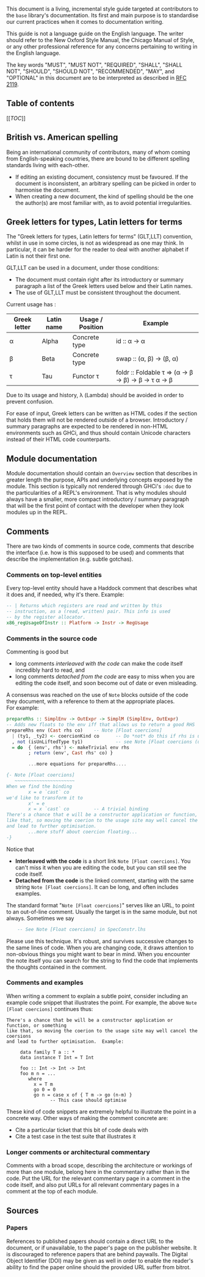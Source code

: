 This document is a living, incremental style guide targeted at contributors to the `base` library's documentation. Its first and main purpose is to standardise our current practices when it comes to documentation writing.

This guide is not a language guide on the English language. The writer should refer to the New Oxford Style Manual, the Chicago Manual of Style, or any other professional reference for any concerns pertaining to writing in the English language.

The key words "MUST", "MUST NOT", "REQUIRED", "SHALL", "SHALL
NOT", "SHOULD", "SHOULD NOT", "RECOMMENDED",  "MAY", and
"OPTIONAL" in this document are to be interpreted as described in [RFC 2119](https://www.ietf.org/rfc/rfc2119.txt).

## Table of contents

[[_TOC_]]

## British vs. American spelling

Being an international community of contributors, many of whom coming from English-speaking countries, there are bound to be different spelling standards living with each-other.  

* If editing an existing document, consistency must be favoured. If the document is inconsistent, an arbitrary spelling can be picked in order to harmonise the document.
* When creating a new document, the kind of spelling should be the one the author(s) are most familiar with, as to avoid potential irregularities.

## Greek letters for types, Latin letters for terms

The "Greek letters for types, Latin letters for terms" (GLT,LLT) convention, whilst in use in some circles, is not as widespread as one may think. In particular, it can be harder for the reader to deal with another alphabet if Latin is not their first one.

GLT,LLT can be used in a document, under those conditions:

* The document must contain right after its introductory or summary paragraph a list of the Greek letters used below and their Latin names.
* The use of GLT,LLT must be consistent throughout the document.

Current usage has :

| Greek letter | Latin name | Usage / Position | Example       |
| ------------ | ---------- | ---------------- | ------------- |
| α            | Alpha      | Concrete type    | id :: α -> α  |
| β            | Beta       | Concrete type    | swap :: (α, β) -> (β, α)
| τ            | Tau        | Functor τ        | foldr  :: Foldable τ => (α -> β -> β) -> β -> τ α -> β

Due to its usage and history, λ (Lambda) should be avoided in order to prevent confusion.

For ease of input, Greek letters can be written as HTML codes if the section that holds them will not be rendered outside of a browser. Introductory / summary paragraphs are expected to be rendered in non-HTML environments such as GHCi, and thus should contain Unicode characters instead of their HTML code counterparts.

## Module documentation

Module documentation should contain an `Overview` section that describes in greater length the purpose, APIs and underlying concepts exposed by the module.
This section is typically not rendered through GHCi's `:doc` due to the particularities of a REPL's environment. That is why modules should always have a smaller, more compact introductory / summary paragraph that will be the first point of contact with the developer when they look modules up in the REPL.

## Comments

There are two kinds of comments in source code, comments that describe the interface (i.e. how is this supposed to be used) and comments that describe the implementation (e.g. subtle gotchas). 


### Comments on top-level entities

Every top-level entity should have a Haddock comment that describes what it does and, if needed, why it's there. Example:

```haskell
-- | Returns which registers are read and written by this 
-- instruction, as a (read, written) pair. This info is used
-- by the register allocator.
x86_regUsageOfInstr :: Platform -> Instr -> RegUsage
```

### Comments in the source code

Commenting is good but

- long comments *interleaved with the code* can make the code itself incredibly hard to read, and
- long comments *detached from the code* are easy to miss when you are editing the code itself, and soon become out of date or even misleading.


A consensus was reached on the use of `Note` blocks outside of the code they document, with a reference to them at the appropriate places.  
For example:  

```haskell
prepareRhs :: SimplEnv -> OutExpr -> SimplM (SimplEnv, OutExpr)
-- Adds new floats to the env iff that allows us to return a good RHS
prepareRhs env (Cast rhs co)    -- Note [Float coercions]
  | (ty1, _ty2) <- coercionKind co      -- Do *not* do this if rhs is unlifted 
  , not (isUnLiftedType ty1)            -- see Note [Float coercions (unlifted)]
  = do  { (env', rhs') <- makeTrivial env rhs
        ; return (env', Cast rhs' co) }

        ...more equations for prepareRhs....

{- Note [Float coercions]
   ~~~~~~~~~~~~~~~~~~~~~~
When we find the binding
        x = e `cast` co
we'd like to transform it to
        x' = e
        x = x `cast` co         -- A trivial binding
There's a chance that e will be a constructor application or function, or something
like that, so moving the coerion to the usage site may well cancel the coersions
and lead to further optimisation.  
        ...more stuff about coercion floating...
-}
```


Notice that

- **Interleaved with the code** is a short link `Note [Float coercions]`. You can't miss it when you are editing the code, but you can still see the code itself.
- **Detached from the code** is the linked comment, starting with the same string `Note [Float coercions]`.  It can be long, and often includes examples.


The standard format "`Note [Float coercions]`" serves like an URL, to point to an out-of-line comment.  Usually the target is in the same module, but not always.  Sometimes we say

```haskell
    -- See Note [Float coercions] in SpecConstr.lhs
```


Please use this technique.  It's robust, and survives successive changes to the same lines of code.  When you are changing code, it draws attention to non-obvious things you might want to bear in mind.  When you encounter the note itself you can search for the string to find the code that implements the thoughts contained in the comment.

### Comments and examples


When writing a comment to explain a subtle point, consider including an example code
snippet that illustrates the point.  For example, the above `Note [Float coercions]` continues thus:

```wiki
There's a chance that be will be a constructor application or function, or something
like that, so moving the coerion to the usage site may well cancel the coersions
and lead to further optimisation.  Example:

     data family T a :: *
     data instance T Int = T Int

     foo :: Int -> Int -> Int
     foo m n = ...
        where
          x = T m
          go 0 = 0
          go n = case x of { T m -> go (n-m) }
                -- This case should optimise
```


These kind of code snippets are extremely helpful to illustrate the point in a
concrete way.  Other ways of making the comment concrete are:

- Cite a particular ticket that this bit of code deals with
- Cite a test case in the test suite that illustrates it

### Longer comments or architectural commentary


Comments with a broad scope, describing the architecture or workings of more than one module, belong here in the commentary rather than in the code.  Put the URL for the relevant commentary page in a comment in the code itself, and also put URLs for all relevant commentary pages in a comment at the top of each module.


## Sources

### Papers

References to published papers should contain a direct URL to the document, or if unavailable, to the paper's page on the publisher website. It is discouraged to reference papers that are behind paywalls. The Digital Object Identifier (DOI) may be given as well in order to enable the reader's ability to find the paper online should the provided URL suffer from bitrot.